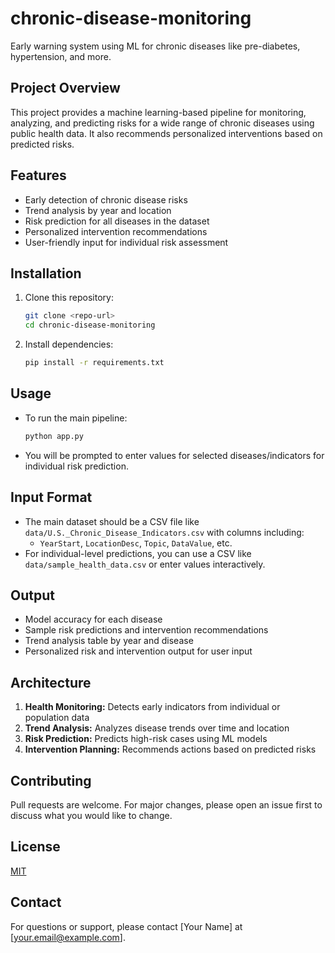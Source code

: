 # chronic-disease-monitoring

Early warning system using ML for chronic diseases like pre-diabetes, hypertension, and more.

## Project Overview
This project provides a machine learning-based pipeline for monitoring, analyzing, and predicting risks for a wide range of chronic diseases using public health data. It also recommends personalized interventions based on predicted risks.

## Features
- Early detection of chronic disease risks
- Trend analysis by year and location
- Risk prediction for all diseases in the dataset
- Personalized intervention recommendations
- User-friendly input for individual risk assessment

## Installation
1. Clone this repository:
   ```bash
   git clone <repo-url>
   cd chronic-disease-monitoring
   ```
2. Install dependencies:
   ```bash
   pip install -r requirements.txt
   ```

## Usage
- To run the main pipeline:
  ```bash
  python app.py
  ```
- You will be prompted to enter values for selected diseases/indicators for individual risk prediction.

## Input Format
- The main dataset should be a CSV file like `data/U.S._Chronic_Disease_Indicators.csv` with columns including:
  - `YearStart`, `LocationDesc`, `Topic`, `DataValue`, etc.
- For individual-level predictions, you can use a CSV like `data/sample_health_data.csv` or enter values interactively.

## Output
- Model accuracy for each disease
- Sample risk predictions and intervention recommendations
- Trend analysis table by year and disease
- Personalized risk and intervention output for user input

## Architecture
1. **Health Monitoring:** Detects early indicators from individual or population data
2. **Trend Analysis:** Analyzes disease trends over time and location
3. **Risk Prediction:** Predicts high-risk cases using ML models
4. **Intervention Planning:** Recommends actions based on predicted risks

## Contributing
Pull requests are welcome. For major changes, please open an issue first to discuss what you would like to change.

## License
[MIT](LICENSE)

## Contact
For questions or support, please contact [Your Name] at [your.email@example.com].
